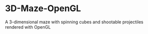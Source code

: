 # 3D-Maze-OpenGL
A 3-dimensional maze with spinning cubes and shootable projectiles rendered with OpenGL

